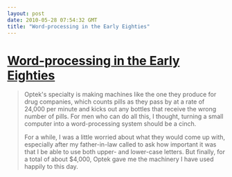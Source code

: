 ```yaml
---
layout: post
date: 2010-05-28 07:54:32 GMT
title: "Word-processing in the Early Eighties"
---
```

# [Word-processing in the Early Eighties](http://www.theatlantic.com/past/issues/82jul/fallows.htm)

> Optek's specialty is making machines like the one they produce for drug companies, which counts pills as they pass by at a rate of 24,000 per minute and kicks out any bottles that receive the wrong number of pills. For men who can do all this, I thought, turning a small computer into a word-processing system should be a cinch.
>
> For a while, I was a little worried about what they would come up with, especially after my father-in-law called to ask how important it was that I be able to use both upper- and lower-case letters. But finally, for a total of about $4,000, Optek gave me the machinery I have used happily to this day.

